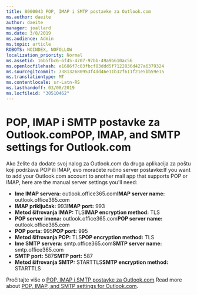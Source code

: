 ```yaml
---
title: 8000043 POP, IMAP i SMTP postavke za Outlook.com
ms.author: daeite
author: daeite
manager: joallard
ms.date: 3/8/2019
ms.audience: Admin
ms.topic: article
ROBOTS: NOINDEX, NOFOLLOW
localization_priority: Normal
ms.assetid: 16b5fbc6-6f45-4707-97bb-49a9b610ac56
ms.openlocfilehash: e1686f7c03fbcf83ddd5f7122836d427a6379324
ms.sourcegitcommit: 738132680953f4dd46e11b32f611f21e5bb59e15
ms.translationtype: MT
ms.contentlocale: sr-Latn-RS
ms.lasthandoff: 03/08/2019
ms.locfileid: "30510462"
---
```

# <a name="pop-imap-and-smtp-settings-for-outlookcom"></a><span data-ttu-id="455fb-102">POP, IMAP i SMTP postavke za Outlook.com</span><span class="sxs-lookup"><span data-stu-id="455fb-102">POP, IMAP, and SMTP settings for Outlook.com</span></span>

<span data-ttu-id="455fb-103">Ako želite da dodate svoj nalog za Outlook.com da druga aplikacija za poštu koji podržava POP ili IMAP, evo moraćete ručno server postavke:</span><span class="sxs-lookup"><span data-stu-id="455fb-103">If you want to add your Outlook.com account to another mail app that supports POP or IMAP, here are the manual server settings you'll need:</span></span>
  
- <span data-ttu-id="455fb-104">**Ime IMAP servera:** outlook.office365.com</span><span class="sxs-lookup"><span data-stu-id="455fb-104">**IMAP server name:** outlook.office365.com</span></span> 
- <span data-ttu-id="455fb-105">**IMAP priključak:** 993</span><span class="sxs-lookup"><span data-stu-id="455fb-105">**IMAP port:** 993</span></span>   
- <span data-ttu-id="455fb-106">**Metod šifrovanja IMAP:** TLS</span><span class="sxs-lookup"><span data-stu-id="455fb-106">**IMAP encryption method:** TLS</span></span>   
- <span data-ttu-id="455fb-107">**POP server imena:** outlook.office365.com</span><span class="sxs-lookup"><span data-stu-id="455fb-107">**POP server name:** outlook.office365.com</span></span>  
- <span data-ttu-id="455fb-108">**POP porta:** 995</span><span class="sxs-lookup"><span data-stu-id="455fb-108">**POP port:** 995</span></span>  
- <span data-ttu-id="455fb-109">**Metod šifrovanja POP:** TLS</span><span class="sxs-lookup"><span data-stu-id="455fb-109">**POP encryption method:** TLS</span></span>  
- <span data-ttu-id="455fb-110">**Ime SMTP servera:** smtp.office365.com</span><span class="sxs-lookup"><span data-stu-id="455fb-110">**SMTP server name:** smtp.office365.com</span></span> 
- <span data-ttu-id="455fb-111">**SMTP port:** 587</span><span class="sxs-lookup"><span data-stu-id="455fb-111">**SMTP port:** 587</span></span> 
- <span data-ttu-id="455fb-112">**Metod šifrovanja SMTP:** STARTTLS</span><span class="sxs-lookup"><span data-stu-id="455fb-112">**SMTP encryption method:** STARTTLS</span></span> 

<span data-ttu-id="455fb-113">Pročitajte više o [POP, IMAP i SMTP postavke za Outlook.com](https://go.microsoft.com/fwlink/p/?linkid=2001402&amp;clcid=0x409).</span><span class="sxs-lookup"><span data-stu-id="455fb-113">Read more about [POP, IMAP, and SMTP settings for Outlook.com](https://go.microsoft.com/fwlink/p/?linkid=2001402&amp;clcid=0x409).</span></span>